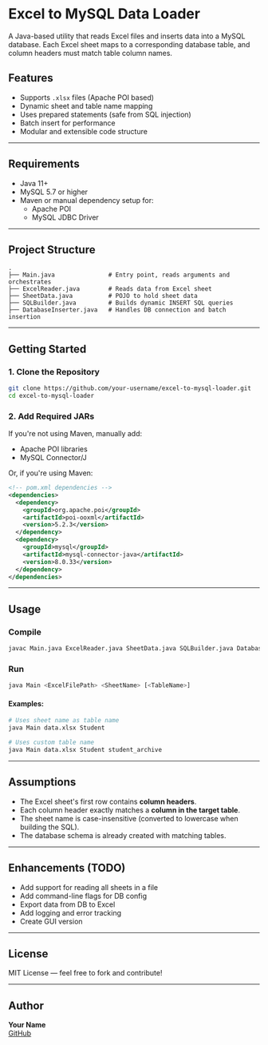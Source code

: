 # Excel to MySQL Data Loader

A Java-based utility that reads Excel files and inserts data into a MySQL database. Each Excel sheet maps to a corresponding database table, and column headers must match table column names.

## Features

- Supports `.xlsx` files (Apache POI based)
- Dynamic sheet and table name mapping
- Uses prepared statements (safe from SQL injection)
- Batch insert for performance
- Modular and extensible code structure

---

## Requirements

- Java 11+
- MySQL 5.7 or higher
- Maven or manual dependency setup for:
    - Apache POI
    - MySQL JDBC Driver

---

## Project Structure

```
.
├── Main.java               # Entry point, reads arguments and orchestrates
├── ExcelReader.java        # Reads data from Excel sheet
├── SheetData.java          # POJO to hold sheet data
├── SQLBuilder.java         # Builds dynamic INSERT SQL queries
├── DatabaseInserter.java   # Handles DB connection and batch insertion
```

---

## Getting Started

### 1. Clone the Repository

```bash
git clone https://github.com/your-username/excel-to-mysql-loader.git
cd excel-to-mysql-loader
```

### 2. Add Required JARs

If you're not using Maven, manually add:
- Apache POI libraries
- MySQL Connector/J

Or, if you're using Maven:

```xml
<!-- pom.xml dependencies -->
<dependencies>
  <dependency>
    <groupId>org.apache.poi</groupId>
    <artifactId>poi-ooxml</artifactId>
    <version>5.2.3</version>
  </dependency>
  <dependency>
    <groupId>mysql</groupId>
    <artifactId>mysql-connector-java</artifactId>
    <version>8.0.33</version>
  </dependency>
</dependencies>
```

---

## Usage

### Compile

```bash
javac Main.java ExcelReader.java SheetData.java SQLBuilder.java DatabaseInserter.java
```

### Run

```bash
java Main <ExcelFilePath> <SheetName> [<TableName>]
```

#### Examples:

```bash
# Uses sheet name as table name
java Main data.xlsx Student

# Uses custom table name
java Main data.xlsx Student student_archive
```

---

## Assumptions

- The Excel sheet's first row contains **column headers**.
- Each column header exactly matches a **column in the target table**.
- The sheet name is case-insensitive (converted to lowercase when building the SQL).
- The database schema is already created with matching tables.

---

## Enhancements (TODO)

- Add support for reading all sheets in a file
- Add command-line flags for DB config
- Export data from DB to Excel
- Add logging and error tracking
- Create GUI version

---

## License

MIT License — feel free to fork and contribute!

---

## Author

**Your Name**  
[GitHub](https://github.com/your-username)
